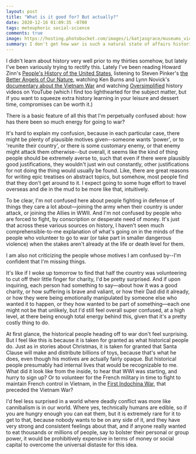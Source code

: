 ```yaml
---
layout: post
title: "What is it good for? But actually?"
date: 2020-12-16 01:09:35 -0700
tags: meteuphoric social-science
comments: true
image: https://hosting.photobucket.com/images/i/katjasgrace/museums_victoria_udKsjyYNDnQ_unsplash.jpg
summary: I don't get how war is such a natural state of affairs historically.
---
```

I didn't learn about history very well prior to my thirties somehow, but lately I've been variously trying to rectify this. Lately I've been reading Howard Zinn's [People's History of the United States](https://www.amazon.com/dp/B00O2YH8EQ/ref=dp-kindle-redirect?_encoding=UTF8&btkr=1), listening to Steven Pinker's [the Better Angels of Our Nature](https://www.amazon.com/Better-Angels-Our-Nature-Violence/dp/0670022950/ref=tmm_hrd_swatch_0?_encoding=UTF8&qid=&sr=), watching Ken Burns and Lynn Novick's [documentary about the Vietnam War](http://www.pbs.org/kenburns/the-vietnam-war/home/) and watching [Oversimplified](https://www.youtube.com/user/Webzwithaz) history videos on YouTube (which I find too lighthearted for the subject matter, but if you want to squeeze extra history learning in your leisure and dessert time, compromises can be worth it.)

There is a basic feature of all this that I'm perpetually confused about: how has there been so much energy for going to war?<!--ex-->

It's hard to explain my confusion, because in each particular case, there might be plenty of plausible motives given--someone wants 'power', or to 'reunite their country', or there is some customary enemy, or that enemy might attack them otherwise--but overall, it seems like the kind of thing people should be extremely averse to, such that even if there were plausibly good justifications, they wouldn't just win out constantly, other justifications for not doing the thing would usually be found. Like, there are great reasons for writing epic treatises on abstract topics, but somehow, most people find that they don't get around to it. I expect going to some huge effort to travel overseas and die in the mud to be more like that, intuitively.

To be clear, I'm not confused here about people fighting in defense of things they care a lot about&mdash;joining the army when their country is under attack, or joining the Allies in WWII. And I'm not confused by people who are forced to fight, by conscription or desperate need of money. It's just that across these various sources on history, I haven't seen much comprehensible-to-me explanation of what's going on in the minds of the people who volunteer to go to war (or take part in smaller dangerous violence) when the stakes aren't already at the life or death level for them.

I am also not criticizing the people whose motives I am confused by--I'm confident that I'm missing things.

It's like if I woke up tomorrow to find that half the country was volunteering to cut off their little finger for charity, I'd be pretty surprised. And if upon inquiring, each person had something to say&mdash;about how it was a good charity, or how suffering is brave and valiant, or how their Dad did it already, or how they were being emotionally manipulated by someone else who wanted it to happen, or they how wanted to be part of something&mdash;each one might not be that unlikely, but I'd still feel overall super confused, at a high level, at there being enough total energy behind this, given that it's a pretty costly thing to do.

At first glance, the historical people heading off to war don't feel surprising. But I feel like this is because it is taken for granted as what historical people do. Just as in stories about Christmas, it is taken for granted that Santa Clause will make and distribute billions of toys, because that's what he does, even though his motives are actually fairly opaque. But historical people presumably had internal lives that would be recognizable to me. What did it look like from the inside, to hear that WWI was starting, and hurry to sign up? Or to volunteer for the French military in time to fight to maintain French control in Vietnam, in the [First Indochina War](https://en.wikipedia.org/wiki/First_Indochina_War), that preceded the Vietnam War?

I'd feel less surprised in a world where deadly conflict was more like cannibalism is in our world. Where yes, technically humans are edible, so if you are hungry enough you can eat them, but it is extremely rare for it to get to that, because nobody wants to be on any side of it, and they have very strong and consistent feelings about that, and if anyone really wanted to eat thousands or millions of people, say to bolster their personal or group power, it would be prohibitively expensive in terms of money or social capital to overcome the universal distaste for this idea.
